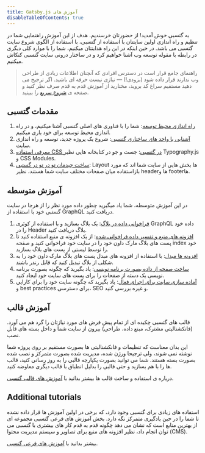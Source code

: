 ```yaml
---
title: Gatsby.js آموزش های
disableTableOfContents: true
---
```


به گتسبی خوش آمدید! از حضورتان خرسندیم. هدف از این آموزش راهنمایی شما در تنظیم و راه اندازی اولین سایتتان با استفاده از گتسبی، با استفاده از الگوی شروع سایت گتسبی می باشد. در حین اینکه در این راه هدایتتان میکنیم، شما را با موارد کلی دیگری در رابطه با مقوله توسعه وب آشنا خواهیم کرد و در ساختار درونی سایت گتسبی کنکاش میکنیم.

> راهنمای جامع قرار است در دسترس افرادی که آنچنان اطلاعات زیادی از طراحی وب ندارند قرار داده شود (بزودی!) — نیازی نیست حرفه ای باشید. اگر ترجیح می دهید مستقیم سراغ کد بروید، مختارید از آموزش قدم به قدم صرف نظر کنید و صفحه ی [شروع سریع](/docs/quick-start/) را ببینید.

## مقدمات گتسبی

1.  [راه اندازی محیط توسعه](/tutorial/part-zero/): شما را با فناوری های اصلی گتسبی آشنا میکنیم، و در راه اندازی محیط توسعه برای خود یاری میکنیم.
2.  [آشنایی با واحد های ساختاری گتسبی](/tutorial/part-one/): شروع یک پروژه جدید، توسعه و راه اندازی سایت.
3.  [معرفی استفاده CSS در گتسبی](/tutorial/part-two/): جست و جو در کتابخانه هایی نظیر Typography.js و CSS Modules.
4.  [ساخت چیدمان تو در تو در گستبی](/tutorial/part-three/): Layout ها بخش هایی از سایت شما اند که مورد بازاستفاده میان صفحات مختلف سایت شما هستند، نظیر headerها و footerها.

## آموزش متوسطه

در این آموزش متوسطه، شما یاد میگیرید چطور داده مورد نظر را از هرجا در سایت گستبی خود  با استفاده از GraphQL دریافت کنید.

1.  [فراخوانی داده در بلاگ](/tutorial/part-four/): یک بلاگ بسازید و با استفاده از کوئری GraphQL داده خود را در Header بلاگ دریافت کنید.
2.  [افزونه های منبع و تفسیر داده فراخوانی شده](/tutorial/part-five/): از یک افزونه ی منبع استفاده کنید تا پست های بلاگ مارک داون خود را در سایت خود فراخوانی کنید و صفحه index خود را توسط لیستی از پست های بلاگ بسازید.
3.  [افزونه ها مبدل](/tutorial/part-six/): با استفاده از افزونه های مبدل پست های بلاگ مارک داون خود را به شکلی از بلاگ تبدیل کنید که قابل رندر باشند.
4.  [ساخت صفحه از داده بصورت برنامه نویسی](/tutorial/part-seven/): یاد بگیرید که چگونه بصورت برنامه نویسی یک دسته از صفحات را برای پست های سایت خود ایجاد کنید.
5.  [آماده سازی سایت برای اجرای فعال](/tutorial/part-eight/): یاد بگیرید که چگونه سایت خود را برای کارایی و best practices برای دسترسی، SEO و غیره بررسی گنید.

## آموزش قالب

قالب های گتسبی چکیده ای از تمام پیش فرض های مورد نیازتان را گرد هم می آورد. (فانکشنالیتی مشترک، مبنع داده، طراحی) بیرون از سایت شما و داخل بسته های قابل نصب.

این بدان معناست که تنظیمات و فانکشنالیتی ها بصورت مستقیم بر روی پروژه شما نوشته نمی شوند، ولی ترجیحا ورژن شده، مدیریت شده بصورت متمرکز و نصب شده بصورت بسته هستند. شما می توانید بصورت یکپارجه قالبی را به روز رسانی کنید، قالب ها را با هم بسازید و حتی قالبی را بدلیل انطباق با قالب دیگری معاوضه کنید.

درباره ی استفاده و ساخت قالب ها بیشتر بدانید با [آموزش های قالب گتسبی](/tutorial/theme-tutorials/).

## Additional tutorials

استفاده های زیادی برای گتسبی وجود دارد، که برخی در اولین آموزش ها قرار داده نشده تا شما را در حین یادگیری متمرکز نگه دارد. بخش آموزش های فرعی گتسبی مجموعه ای از بهترین منابع است که نشان می دهد چگونه قدم به قدم کار های بیشتری با گتسبی می توان انجام داد، نظیر افزونه های منبع برای تصاویر و سیستم مدیریت محتوا (CMS).

بیشتر بدانید با [آموزش های فرعی گتسبی](/tutorial/additional-tutorials/).
